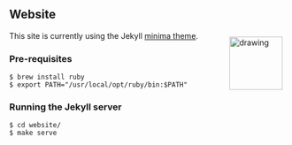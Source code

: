 ## Website

<img src="https://s3.jrayner.net/avatar_transparent.png" alt="drawing" width="96" align="right" hspace="10" vspace= "10"/>

This site is currently using the Jekyll [minima theme](https://github.com/jekyll/minima).

### Pre-requisites
```
$ brew install ruby
$ export PATH="/usr/local/opt/ruby/bin:$PATH"
```

### Running the Jekyll server

```
$ cd website/
$ make serve
```
